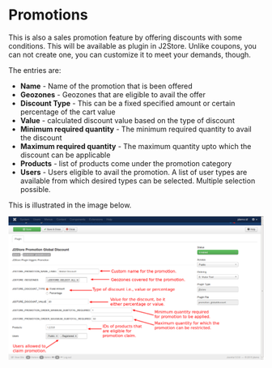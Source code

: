 # Promotions

This is also a sales promotion feature by offering discounts with some conditions. This will be available as plugin in J2Store. Unlike coupons, you can not create one, you can customize it to meet your demands, though.

The entries are:
* **Name** - Name of the promotion that is been offered
* **Geozones** - Geozones that are eligible to avail the offer
* **Discount Type** - This can be a fixed specified amount or certain percentage of the cart value
* **Value** - calculated discount value based on the type of discount
* **Minimum required quantity** - The minimum required quantity to avail the discount
* **Maximum required quantity** - The maximum quantity upto which the discount can be applicable
* **Products** - list of products come under the promotion category
* **Users** - Users eligible to avail the promotion. A list of user types are available from which desired types can be selected. Multiple selection possible.

This is illustrated in the image below.

![Promotions](./assets/images/promotions_custom.png)
